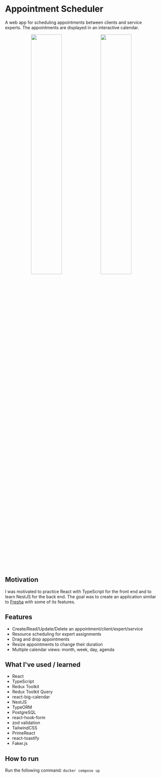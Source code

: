 # Appointment Scheduler

A web app for scheduling appointments between clients and service experts. The appointments are displayed in an interactive calendar.

<p align="center">
  <img src="https://github.com/Sophaos/appointment-scheduler/assets/54873061/dbabb978-319e-4a7c-804f-9e298f5fb8d4" width="45%">
  <img src="https://github.com/Sophaos/appointment-scheduler/assets/54873061/d105e700-fd4d-490f-b6ba-5d601d1ef985" width="45%">
</p>


## Motivation

I was motivated to practice React with TypeScript for the front end and to learn NestJS for the back end. The goal was to create an application similar to [Fresha](https://www.fresha.com/) with some of its features.

## Features

- Create/Read/Update/Delete an appointment/client/expert/service
- Resource scheduling for expert assignments
- Drag and drop appointments
- Resize appointments to change their duration
- Multiple calendar views: month, week, day, agenda

## What I've used / learned

- React
- TypeScript
- Redux Toolkit
- Redux Toolkit Query
- react-big-calendar
- NestJS
- TypeORM
- PostgreSQL
- react-hook-form
- zod validation
- TailwindCSS
- PrimeReact
- react-toastify
- Faker.js

## How to run

Run the following command: `docker compose up`
